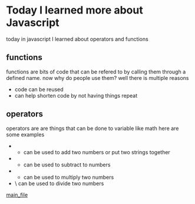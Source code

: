 # Today I learned more about Javascript
today in javascript I learned about operators and functions

## functions
functions are bits of code that can be refered to by calling them through a defined name. now why do people use them? well there is multiple reasons

- code can be reused
- can help shorten code by not having things repeat

## operators
operators are are things that can be done to variable like math here are some examples

- + can be used to add two numbers or put two strings together
- - can be used to subtract to numbers
- * can be used to multiply two numbers
- \ can be used to divide two numbers

[main_file](README.md)
